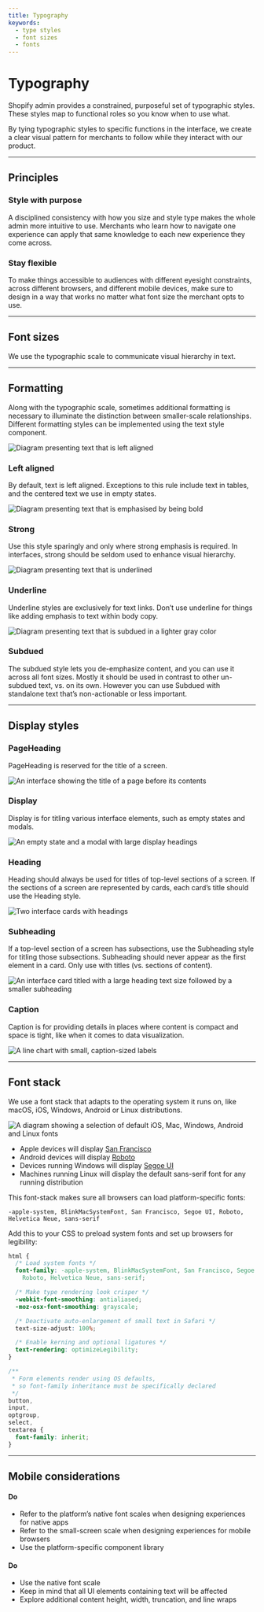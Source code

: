 ```yaml
---
title: Typography
keywords:
  - type styles
  - font sizes
  - fonts
---
```


# Typography

Shopify admin provides a constrained, purposeful set of typographic styles. These styles map to functional roles so you know when to use what.

By tying typographic styles to specific functions in the interface, we create a clear visual pattern for merchants to follow while they interact with our product.

---

## Principles

### Style with purpose

A disciplined consistency with how you size and style type makes the whole admin more intuitive to use. Merchants who learn how to navigate one experience can apply that same knowledge to each new experience they come across.

### Stay flexible

To make things accessible to audiences with different eyesight constraints, across different browsers, and different mobile devices, make sure to design in a way that works no matter what font size the merchant opts to use.

---

## Font sizes

We use the typographic scale to communicate visual hierarchy in text.

---

## Formatting

Along with the typographic scale, sometimes additional formatting is necessary to illuminate the distinction between smaller-scale relationships. Different formatting styles can be implemented using the text style component.

![Diagram presenting text that is left aligned](/images/foundations/design/typography/type-left-align@2x.png)

### Left aligned

By default, text is left aligned. Exceptions to this rule include text in tables, and the centered text we use in empty states.

![Diagram presenting text that is emphasised by being bold](/images/foundations/design/typography/type-strong@2x.png)

### Strong

Use this style sparingly and only where strong emphasis is required. In interfaces, strong should be seldom used to enhance visual hierarchy.

![Diagram presenting text that is underlined](/images/foundations/design/typography/type-underline@2x.png)

### Underline

Underline styles are exclusively for text links. Don’t use underline for things like adding emphasis to text within body copy.

![Diagram presenting text that is subdued in a lighter gray color](/images/foundations/design/typography/type-subdued@2x.png)

### Subdued

The subdued style lets you de-emphasize content, and you can use it across all font sizes. Mostly it should be used in contrast to other un-subdued text, vs. on its own. However you can use Subdued with standalone text that’s non-actionable or less important.

---

## Display styles

### PageHeading

PageHeading is reserved for the title of a screen.

![An interface showing the title of a page before its contents](/images/foundations/design/typography/type-pageheading@2x.png)

### Display

Display is for titling various interface elements, such as empty states and modals.

![An empty state and a modal with large display headings](/images/foundations/design/typography/type-display@2x.png)

### Heading

Heading should always be used for titles of top-level sections of a screen. If the sections of a screen are represented by cards, each card’s title should use the Heading style.

![Two interface cards with headings](/images/foundations/design/typography/type-heading@2x.png)

### Subheading

If a top-level section of a screen has subsections, use the Subheading style for titling those subsections. Subheading should never appear as the first element in a card. Only use with titles (vs. sections of content).

![An interface card titled with a large heading text size followed by a smaller subheading](/images/foundations/design/typography/type-subheading@2x.png)

### Caption

Caption is for providing details in places where content is compact and space is tight, like when it comes to data visualization.

![A line chart with small, caption-sized labels](/images/foundations/design/typography/type-caption@2x.png)

---

## Font stack

We use a font stack that adapts to the operating system it runs on, like macOS, iOS, Windows, Android or Linux distributions.

![A diagram showing a selection of default iOS, Mac, Windows, Android and Linux fonts](/images/foundations/design/typography/type-fontstack@2x.png)

- Apple devices will display [San Francisco](https://developer.apple.com/fonts/)
- Android devices will display
  [Roboto](https://material.io/guidelines/resources/roboto-noto-fonts.html)
- Devices running Windows will display
  [Segoe UI](https://en.wikipedia.org/wiki/Segoe#Segoe_UI)
- Machines running Linux will display the default sans-serif font for any running distribution

This font-stack makes sure all browsers can load platform-specific fonts:

```
-apple-system, BlinkMacSystemFont, San Francisco, Segoe UI, Roboto, Helvetica Neue, sans-serif
```

Add this to your CSS to preload system fonts and set up browsers for legibility:

```css
html {
  /* Load system fonts */
  font-family: -apple-system, BlinkMacSystemFont, San Francisco, Segoe UI,
    Roboto, Helvetica Neue, sans-serif;

  /* Make type rendering look crisper */
  -webkit-font-smoothing: antialiased;
  -moz-osx-font-smoothing: grayscale;

  /* Deactivate auto-enlargement of small text in Safari */
  text-size-adjust: 100%;

  /* Enable kerning and optional ligatures */
  text-rendering: optimizeLegibility;
}

/**
 * Form elements render using OS defaults,
 * so font-family inheritance must be specifically declared
 */
button,
input,
optgroup,
select,
textarea {
  font-family: inherit;
}
```

---

## Mobile considerations

<!-- dodont -->

#### Do

- Refer to the platform’s native font scales when designing experiences for native apps
- Refer to the small-screen scale when designing experiences for mobile browsers
- Use the platform-specific component library

#### Do

- Use the native font scale
- Keep in mind that all UI elements containing text will be affected
- Explore additional content height, width, truncation, and line wraps

<!-- end -->
